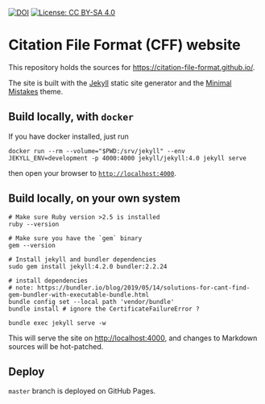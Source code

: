 [![DOI](https://zenodo.org/badge/DOI/10.5281/zenodo.1003149.svg)](https://doi.org/10.5281/zenodo.1003149) [![License: CC BY-SA 4.0](https://img.shields.io/badge/License-CC%20BY--SA%204.0-lightgrey.svg)](https://creativecommons.org/licenses/by-sa/4.0/)

# Citation File Format (CFF) website

This repository holds the sources for <https://citation-file-format.github.io/>.

The site is built with the [Jekyll](https://jekyllrb.com/) static site generator and the [Minimal Mistakes](https://mmistakes.github.io/minimal-mistakes/) theme.

## Build locally, with `docker`

If you have docker installed, just run

```shell
docker run --rm --volume="$PWD:/srv/jekyll" --env JEKYLL_ENV=development -p 4000:4000 jekyll/jekyll:4.0 jekyll serve
```

then open your browser to [`http://localhost:4000`](http://localhost:4000).


## Build locally, on your own system

```shell
# Make sure Ruby version >2.5 is installed
ruby --version

# Make sure you have the `gem` binary
gem --version

# Install jekyll and bundler dependencies
sudo gem install jekyll:4.2.0 bundler:2.2.24

# install dependencies
# note: https://bundler.io/blog/2019/05/14/solutions-for-cant-find-gem-bundler-with-executable-bundle.html
bundle config set --local path 'vendor/bundle'
bundle install # ignore the CertificateFailureError ?

bundle exec jekyll serve -w
```

This will serve the site on <http://localhost:4000>, and changes to Markdown sources will be hot-patched.

## Deploy

`master` branch is deployed on GitHub Pages.
